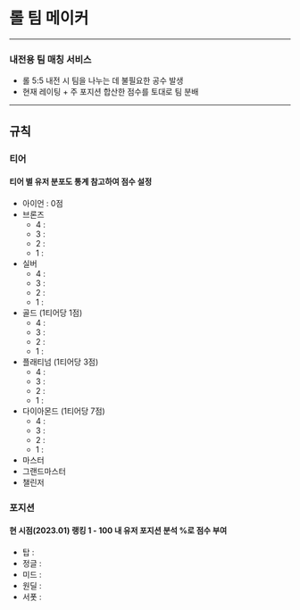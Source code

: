 # 롤 팀 메이커

---

### 내전용 팀 매칭 서비스
- 롤 5:5 내전 시 팀을 나누는 데 불필요한 공수 발생
- 현재 레이팅 + 주 포지션 합산한 점수를 토대로 팀 분배 
---

## 규칙

### 티어
#### 티어 별 유저 분포도 통계 참고하여 점수 설정
- 아이언 : 0점
- 브론즈
  - 4 : 
  - 3 : 
  - 2 : 
  - 1 : 
- 실버
  - 4 : 
  - 3 : 
  - 2 : 
  - 1 : 
- 골드 (1티어당 1점)
  - 4 : 
  - 3 : 
  - 2 : 
  - 1 : 
- 플래티넘 (1티어당 3점)
  - 4 : 
  - 3 : 
  - 2 : 
  - 1 : 
- 다이아몬드 (1티어당 7점)
  - 4 : 
  - 3 : 
  - 2 : 
  - 1 : 
- 마스터
- 그랜드마스터
- 챌린저
  
### 포지션
#### 현 시점(2023.01) 랭킹 1 - 100 내 유저 포지션 분석 %로 점수 부여
- 탑 : 
- 정글 : 
- 미드 : 
- 원딜 : 
- 서폿 : 
